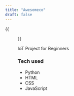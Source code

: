 ```yaml
---
title: "Awesomeco"
draft: false
---
```


[//]: # (![alt]&#40;https://static1.makeuseofimages.com/wordpress/wp-content/uploads/2021/06/DIY-Tech-Project.jpg&#41;)
{{<figure src="https://static1.makeuseofimages.com/wordpress/wp-content/uploads/2021/06/DIY-Tech-Project.jpg"
width="300px" >}}

IoT Project for Beginners

### Tech used
* Python
* HTML
* CSS
* JavaScript
